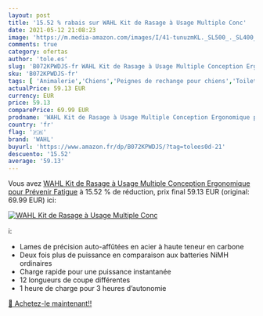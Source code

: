 ```yaml
---
layout: post
title: '15.52 % rabais sur WAHL Kit de Rasage à Usage Multiple Conc'
date: 2021-05-12 21:08:23
image: 'https://m.media-amazon.com/images/I/41-tunuzmKL._SL500_._SL400_.jpg'
comments: true
category: ofertas
author: 'tole.es'
slug: 'B072KPWDJS-fr WAHL Kit de Rasage à Usage Multiple Conception Ergonomique...'
sku: 'B072KPWDJS-fr'
tags: [ 'Animalerie','Chiens','Peignes de rechange pour chiens','Toilettage du chien','Tondeuses électriques et peignes chien','wahl', ]
actualPrice: 59.13 EUR
currency: EUR
price: 59.13
comparePrice: 69.99 EUR
prodname: 'WAHL Kit de Rasage à Usage Multiple Conception Ergonomique pour Prévenir Fatigue'
country: 'fr'
flag: '🇫🇷'
brand: 'WAHL'
buyurl: 'https://www.amazon.fr/dp/B072KPWDJS/?tag=tolees0d-21'
descuento: '15.52'
average: '59.13'
---
```


Vous avez [WAHL Kit de Rasage à Usage Multiple Conception Ergonomique pour Prévenir Fatigue](https://www.amazon.fr/dp/B072KPWDJS/?tag=tolees0d-21)  à  15.52 % de réduction, prix final  59.13 EUR (original: 69.99 EUR) ici:

[![WAHL Kit de Rasage à Usage Multiple Conc](https://m.media-amazon.com/images/I/41-tunuzmKL._SL500_._SL400_.jpg)](https://www.amazon.fr/dp/B072KPWDJS/?tag=tolees0d-21)

ℹ️:

- Lames de précision auto-affûtées en acier à haute teneur en carbone
- Deux fois plus de puissance en comparaison aux batteries NiMH ordinaires
- Charge rapide pour une puissance instantanée
- 12 longueurs de coupe différentes
- 1 heure de charge pour 3 heures d’autonomie

[🛒 Achetez-le maintenant!!](https://www.amazon.fr/dp/B072KPWDJS/?tag=tolees0d-21)
